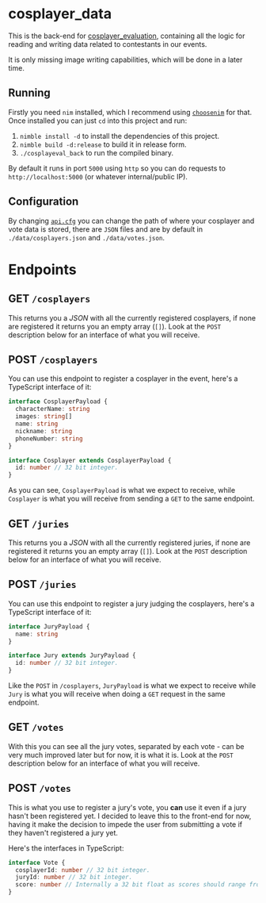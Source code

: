 # cosplayer\_data

This is the back-end for [cosplayer\_evaluation](https://github.com/animegakuen/cosplayeval_front), containing all the logic for reading and writing data related to contestants in our events.

It is only missing image writing capabilities, which will be done in a later time.

## Running

Firstly you need `nim` installed, which I recommend using [`choosenim`](https://github.com/dom96/choosenim) for that. Once installed you can just `cd` into this project and run:

1. `nimble install -d` to install the dependencies of this project.
2. `nimble build -d:release` to build it in release form.
3. `./cosplayeval_back` to run the compiled binary.

By default it runs in port `5000` using `http` so you can do requests to `http://localhost:5000` (or whatever internal/public IP).

## Configuration

By changing [`api.cfg`](./api.cfg) you can change the path of where your cosplayer and vote data is stored, there are `JSON` files and are by default in `./data/cosplayers.json` and `./data/votes.json`.

# Endpoints

## GET `/cosplayers`

This returns you a _JSON_ with all the currently registered cosplayers, if none are registered it returns you an empty array (`[]`). Look at the `POST` description below for an interface of what you will receive.

## POST `/cosplayers`

You can use this endpoint to register a cosplayer in the event, here's a TypeScript interface of it:
```ts
interface CosplayerPayload {
  characterName: string
  images: string[]
  name: string
  nickname: string
  phoneNumber: string
}

interface Cosplayer extends CosplayerPayload {
  id: number // 32 bit integer.
}
```

As you can see, `CosplayerPayload` is what we expect to receive, while `Cosplayer` is what you will receive from sending a `GET` to the same endpoint.

## GET `/juries`

This returns you a _JSON_ with all the currently registered juries, if none are registered it returns you an empty array (`[]`). Look at the `POST` description below for an interface of what you will receive.

## POST `/juries`

You can use this endpoint to register a jury judging the cosplayers, here's a TypeScript interface of it:
```ts
interface JuryPayload {
  name: string
}

interface Jury extends JuryPayload {
  id: number // 32 bit integer.
}
```

Like the `POST` in `/cosplayers`, `JuryPayload` is what we expect to receive while `Jury` is what you will receive when doing a `GET` request in the same endpoint.

## GET `/votes`

With this you can see all the jury votes, separated by each vote - can be very much improved later but for now, it is what it is. Look at the `POST` description below for an interface of what you will receive.

## POST `/votes`

This is what you use to register a jury's vote, you **can** use it even if a jury hasn't been registered yet. I decided to leave this to the front-end for now, having it make the decision to impede the user from submitting a vote if they haven't registered a jury yet.

Here's the interfaces in TypeScript:
```ts
interface Vote {
  cosplayerId: number // 32 bit integer.
  juryId: number // 32 bit integer.
  score: number // Internally a 32 bit float as scores should range from 0 to 10.
}
```
